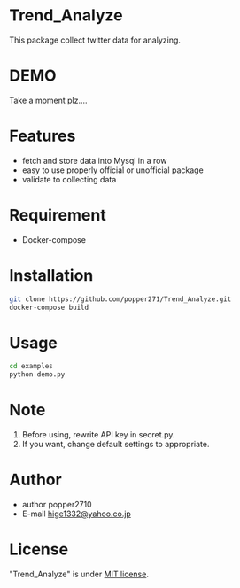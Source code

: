 # Trend_Analyze

This package collect twitter data for analyzing.

# DEMO

Take a moment plz....

# Features

- fetch and store data into Mysql in a row
- easy to use properly official or unofficial package
- validate to collecting data

# Requirement
- Docker-compose


# Installation
```bash
git clone https://github.com/popper271/Trend_Analyze.git
docker-compose build 
```

# Usage
```bash
cd examples
python demo.py
```

# Note
1. Before using, rewrite API key in secret.py. 
2. If you want, change default settings to appropriate.


# Author
* author popper2710
* E-mail hige1332@yahoo.co.jp

# License

"Trend_Analyze" is under [MIT license](https://en.wikipedia.org/wiki/MIT_License).

